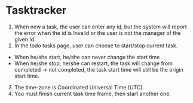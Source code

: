# Tasktracker

1. When new a task, the user can enter any id, but the system will report the
error when the id is Invalid or the user is not the manager of the given Id.
2. In the todo tasks page, user can choose to start/stop current task.
  - When he/she start, he/she can never change the start time
  - When he/she stop, he/she can restart, the task will change from completed
  -> not completed, the task start time will still be the origin start time.
3. The time-zone is Coordinated Universal Time (UTC).
4. You must finish current task time frame, then start another one.
